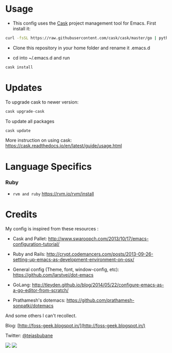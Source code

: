 # Usage

* This config uses the [Cask](https://github.com/cask/cask) project management tool for Emacs. First install it:

```bash
curl -fsSL https://raw.githubusercontent.com/cask/cask/master/go | python
```

* Clone this repository in your home folder and rename it .emacs.d

* cd into ~/.emacs.d and run

```bash
cask install
```

# Updates

To upgrade cask to newer version:

```bash
cask upgrade-cask
```

To update all packages

```bash
cask update
```

More instruction on using cask: https://cask.readthedocs.io/en/latest/guide/usage.html

# Language Specifics

### Ruby

* `rvm and ruby`
https://rvm.io/rvm/install


# Credits

My config is inspired from these resources :

* Cask and Pallet:
http://www.swaroopch.com/2013/10/17/emacs-configuration-tutorial/

* Ruby and Rails:
http://crypt.codemancers.com/posts/2013-09-26-setting-up-emacs-as-development-environment-on-osx/

* General config (Theme, font, window-config, etc):
https://github.com/larstvei/dot-emacs

* GoLang:
http://tleyden.github.io/blog/2014/05/22/configure-emacs-as-a-go-editor-from-scratch/

* Prathamesh's dotemacs:
https://github.com/prathamesh-sonpatki/dotemacs

And some others I can't recollect.


Blog: [http://foss-geek.blogspot.in/](http://foss-geek.blogspot.in/)

Twitter: [@tejasbubane](https://twitter.com/tejasbubane)

[![](http://www.linkedin.com/img/webpromo/btn_liprofile_blue_80x15.png)](https://in.linkedin.com/in/tejasbubane)
[![](http://api.coderwall.com/purcell/endorsecount.png)](http://coderwall.com/tejasbubane)
